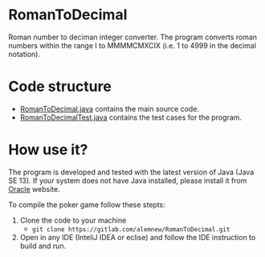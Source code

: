 # RomanToDecimal

Roman number to deciman integer converter. The program converts roman numbers within the range I to MMMMCMXCIX (i.e. 1 to 4999 in the decimal notation). 

# Code structure 

- [RomanToDecimal.java](src/fi/documill/main/RomanToDecimal.java) contains the main source code. 
- [RomanToDecimalTest.java](src/fi/documill/test/RomanToDecimalTest.java)  contains the test cases for the program. 

# How use it? 
The program is developed and tested with the latest version of Java (Java SE 13).  If your system does not have Java installed, please install it from [Oracle](https://www.oracle.com/technetwork/java/javase/downloads/index.html) website. 

To compile the poker game follow these stepts:
1. Clone the code to your machine
    - `git clone https://gitlab.com/alemnew/RomanToDecimal.git`
2. Open in any IDE (InteliJ IDEA or eclise) and follow the IDE instruction to build and run.
